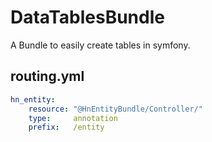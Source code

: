 DataTablesBundle
================

A Bundle to easily create tables in symfony.


routing.yml
-----------
```Yaml
hn_entity:
    resource: "@HnEntityBundle/Controller/"
    type:     annotation
    prefix:   /entity
```
